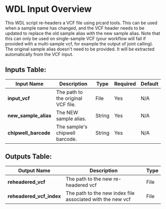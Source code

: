# WDL Input Overview

This WDL script re-headers a VCF file using picard tools. This can be used when a sample name has changed, and the VCF
header needs to be updated to replace the old sample alias with the new sample alias. Note that this can only be
used on single-sample VCF (your workflow will fail if provided with a multi-sample vcf, for example the output of
joint calling). The original sample alias doesn't need to be provided. It will be extracted automatically from the
VCF input.

## Inputs Table:
| Input Name               | Description                        | Type   | Required | Default  |
|--------------------------|------------------------------------|--------|----------|----------|
| **input_vcf**            | The path to the original VCF file. | File   | Yes      | N/A      |
| **new_sample_alias**     | The NEW sample alias.              | String | Yes      | N/A      |
| **chipwell_barcode**     | The sample's chipwell barcode.     | String | Yes      | N/A      |

## Outputs Table:
| Output Name                 | Description                                                | Type |
|-----------------------------|------------------------------------------------------------|------|
| **reheadered_vcf**          | The path to the new re-headered vcf                        | File |
| **reheadered_vcf_index**    | The path to the new index file associated with the new vcf | File |
